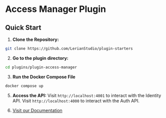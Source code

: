 # Access Manager Plugin

## Quick Start

1. **Clone the Repository:**
```bash
git clone https://github.com/LerianStudio/plugin-starters
```

2. **Go to the plugin directory:**
```bash
cd plugins/plugin-access-manager
```
3. **Run the Docker Compose File**
```bash
docker compose up
```
   
5. **Access the API:**
Visit `http://localhost:4001` to interact with the Identity API.
Visit `http://localhost:4000` to interact with the Auth API.

6. [Visit our Documentation](https://docs.lerian.studio/docs/auth-identity)